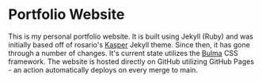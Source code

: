 # Portfolio Website

This is my personal portfolio website. It is built using Jekyll (Ruby) and was initially based off of rosario's [Kasper](https://github.com/rosario/kasper.git) Jekyll theme. Since then, it has gone through a number of changes. It's current state utilizes the [Bulma](https://bulma.io) CSS framework. The website is hosted directly on GitHub utilizing GitHub Pages - an action automatically deploys on every merge to main.